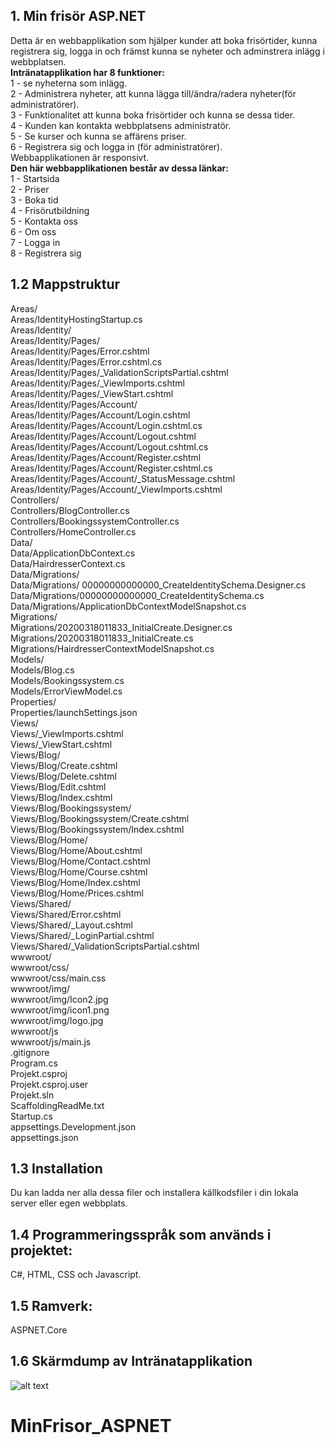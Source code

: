 ## 1. Min frisör ASP.NET
Detta är en webbapplikation som hjälper kunder att boka frisörtider, kunna registrera sig, logga in och främst kunna se nyheter och adminstrera inlägg i webbplatsen. <br />
**Intränatapplikation har 8 funktioner:** <br />
1 - se nyheterna som inlägg. <br>
2 - Administrera nyheter, att kunna lägga till/ändra/radera nyheter(för administratörer). <br />
3 - Funktionalitet att kunna boka frisörtider och kunna se dessa tider. <br>
4 - Kunden kan kontakta webbplatsens administratör. <br />
5 - Se kurser och kunna se affärens priser. <br />
6 - Registrera sig och logga in (för administratörer).<br />
Webbapplikationen är responsivt.<br />
**Den här webbapplikationen består av dessa länkar:** <br />
1 - Startsida<br />
2 - Priser <br />
3 - Boka tid <br />
4 - Frisörutbildning <br />
5 - Kontakta oss <br />
6 - Om oss <br />
7 - Logga in <br />
8 - Registrera sig <br />

## 1.2 Mappstruktur <br>
Areas/ <br />
Areas/IdentityHostingStartup.cs <br />
Areas/Identity/ <br />
Areas/Identity/Pages/ <br />
Areas/Identity/Pages/Error.cshtml <br />
Areas/Identity/Pages/Error.cshtml.cs <br />
Areas/Identity/Pages/_ValidationScriptsPartial.cshtml <br />
Areas/Identity/Pages/_ViewImports.cshtml <br />
Areas/Identity/Pages/_ViewStart.cshtml <br />
Areas/Identity/Pages/Account/ <br />
Areas/Identity/Pages/Account/Login.cshtml <br />
Areas/Identity/Pages/Account/Login.cshtml.cs <br />
Areas/Identity/Pages/Account/Logout.cshtml <br />
Areas/Identity/Pages/Account/Logout.cshtml.cs <br />
Areas/Identity/Pages/Account/Register.cshtml <br />
Areas/Identity/Pages/Account/Register.cshtml.cs <br />
Areas/Identity/Pages/Account/_StatusMessage.cshtml <br />
Areas/Identity/Pages/Account/_ViewImports.cshtml <br />
Controllers/ <br />
Controllers/BlogController.cs <br />
Controllers/BookingssystemController.cs <br />
Controllers/HomeController.cs <br />
Data/ <br />
Data/ApplicationDbContext.cs <br />
Data/HairdresserContext.cs <br />
Data/Migrations/ <br />
Data/Migrations/ 00000000000000_CreateIdentitySchema.Designer.cs <br />
Data/Migrations/00000000000000_CreateIdentitySchema.cs <br />
Data/Migrations/ApplicationDbContextModelSnapshot.cs <br />
Migrations/ <br />
Migrations/20200318011833_InitialCreate.Designer.cs <br />
Migrations/20200318011833_InitialCreate.cs <br />
Migrations/HairdresserContextModelSnapshot.cs <br />
Models/ <br />
Models/Blog.cs <br />
Models/Bookingssystem.cs <br />
Models/ErrorViewModel.cs <br />
Properties/ <br />
Properties/launchSettings.json <br />
Views/ <br />
Views/_ViewImports.cshtml <br />
Views/_ViewStart.cshtml <br />
Views/Blog/ <br />
Views/Blog/Create.cshtml <br />
Views/Blog/Delete.cshtml <br />
Views/Blog/Edit.cshtml <br />
Views/Blog/Index.cshtml <br />
Views/Blog/Bookingssystem/ <br />
Views/Blog/Bookingssystem/Create.cshtml <br />
Views/Blog/Bookingssystem/Index.cshtml <br />
Views/Blog/Home/ <br />
Views/Blog/Home/About.cshtml <br />
Views/Blog/Home/Contact.cshtml <br />
Views/Blog/Home/Course.cshtml <br />
Views/Blog/Home/Index.cshtml <br />
Views/Blog/Home/Prices.cshtml <br />
Views/Shared/ <br />
Views/Shared/Error.cshtml <br />
Views/Shared/_Layout.cshtml <br />
Views/Shared/_LoginPartial.cshtml <br /> 
Views/Shared/_ValidationScriptsPartial.cshtml <br />
wwwroot/ <br />
wwwroot/css/ <br />
wwwroot/css/main.css <br />
wwwroot/img/ <br />
wwwroot/img/Icon2.jpg <br />
wwwroot/img/icon1.png <br />
wwwroot/img/logo.jpg <br />
wwwroot/js <br />
wwwroot/js/main.js <br />
.gitignore <br />
Program.cs <br />
Projekt.csproj <br />
Projekt.csproj.user <br />
Projekt.sln <br />
ScaffoldingReadMe.txt <br />
Startup.cs <br />
appsettings.Development.json <br />
appsettings.json <br />

## 1.3 Installation <br>

Du kan ladda ner alla dessa filer och installera källkodsfiler i din lokala server eller egen webbplats. <br />

## 1.4 Programmeringsspråk som används i projektet: <br />

C#, HTML, CSS och Javascript. <br />

## 1.5 Ramverk: <br />
ASPNET.Core

## 1.6 Skärmdump av Intränatapplikation <br />

![alt text](https://github.com/fadihanna123/ASPNET_Projekt/blob/master/aspnet.PNG "Screenshot av hemsidan")
# MinFrisor_ASPNET
